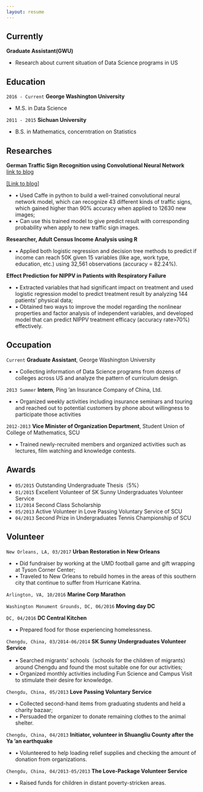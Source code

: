 ```yaml
---
layout: resume
---  
```


## Currently  

**Graduate Assistant(GWU)** 
* Research about current situation of Data Science programs in US                                     

## Education

`2016 - Current`
 __George Washington University__
* M.S. in Data Science

`2011 - 2015`
__Sichuan University__
* B.S. in Mathematics, concerntration on Statistics 

## Researches

**German Traffic Sign Recognition using Convolutional Neural Network**  
[link to blog](https://san-wang.github.io/blog/GTSRB/)  

<a href="https://san-wang.github.io/blog/GTSRB/">[Link to blog]</a>
* • Used Caffe in python to build a well-trained convolutional neural network model, which can recognize 43 different kinds of traffic signs, which gained higher than 90% accuracy when applied to 12630 new images; 
* • Can use this trained model to give predict result with corresponding probability when apply to new traffic sign images.

**Researcher, Adult Census Income Analysis using R** 
* • Applied both logistic regression and decision tree methods to predict if income can reach 50K given 15 variables (like age, work type, education, etc.) using 32,561 observations (accuracy = 82.24%).

**Effect Prediction for NIPPV in Patients with Respiratory Failure**              
* •	Extracted variables that had significant impact on treatment and used logistic regression model to predict treatment result by analyzing 144 patients’ physical data;
* •	Obtained two ways to improve the model regarding the nonlinear properties and factor analysis of independent variables, and developed model that can predict NIPPV treatment efficacy (accuracy rate>70%) effectively.                                 

## Occupation

`Current`
__Graduate Assistant__, George Washington University 

- •	Collecting information of Data Science programs from dozens of colleges across US and analyze the pattern of curriculum design.  

`2013 Summer`
__Intern__, Ping ’an Insurance Company of China, Ltd.

- •	Organized weekly activities including insurance seminars and touring and reached out to potential customers by phone about willingness to participate those activities

`2012-2013`
__Vice Minister of Organization Department__, Student Union of College of Mathematics, SCU      
- •	Trained newly-recruited members and organized activities such as lectures, film watching and knowledge contests.

## Awards
* `05/2015` Outstanding Undergraduate Thesis（5%）
* `01/2015` Excellent Volunteer of SK Sunny Undergraduates Volunteer Service
* `11/2014` Second Class Scholarship   
* `05/2013` Active Volunteer in Love Passing Voluntary Service of SCU
* `04/2013` Second Prize in Undergraduates Tennis Championship of SCU

## Volunteer

`New Orleans, LA, 03/2017` **Urban Restoration in New Orleans**	                                             
* •	Did fundraiser by working at the UMD football game and gift wrapping at Tyson Corner Center;
* •	Traveled to New Orleans to rebuild homes in the areas of this southern city that continue to suffer from Hurricane Katrina.

`Arlington, VA, 10/2016` **Marine Corp Marathon**	                                                        


`Washington Monument Grounds, DC, 06/2016` **Moving day DC**                                         


`DC, 04/2016` **DC Central Kitchen**
* •	Prepared food for those experiencing homelessness.

`Chengdu, China, 03/2014-06/2014` **SK Sunny Undergraduates Volunteer Service**	                         
* •	Searched migrants' schools（schools for the children of migrants） around Chengdu and found the most suitable one for our activities; 
* •	Organized monthly activities including Fun Science and Campus Visit to stimulate their desire for knowledge.

`Chengdu, China, 05/2013` **Love Passing Voluntary Service**	                                         
* •	Collected second-hand items from graduating students and held a charity bazaar;
* •	Persuaded the organizer to donate remaining clothes to the animal shelter.

`Chengdu, China, 04/2013` **Initiator, volunteer in Shuangliu County after the Ya ’an earthquake**               
* •	Volunteered to help loading relief supplies and checking the amount of donation from organizations.

`Chengdu, China, 04/2013-05/2013` **The Love-Package Volunteer Service**                                      
* •	Raised funds for children in distant poverty-stricken areas.


<!-- ### Footer

Last updated: June 2017 -->


